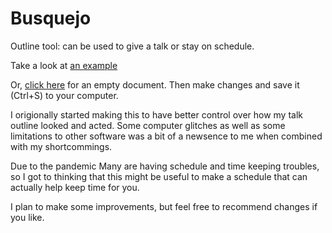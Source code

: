 # Busquejo
Outline tool: can be used to give a talk or stay on schedule. 

Take a look at [an example](https://travisa9.github.io/Busquejo/)

Or, [click here](https://travisa9.github.io/Busquejo/docs/empty.html) for an empty document. Then make changes and save it (Ctrl+S) to your computer.

I origionally started making this to have better control over how my talk outline looked and acted. Some computer glitches as well as some limitations to other software was a bit of a newsence to me when combined with my shortcommings.

Due to the pandemic Many are having schedule and time keeping troubles, so I got to thinking that this might be useful to make a schedule that can actually help keep time for you. 

I plan to make some improvements, but feel free to recommend changes if you like.
